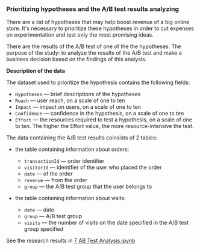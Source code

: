 ### Prioritizing hypotheses and the A/B test results analyzing

There are a list of hypotheses that may help boost revenue of a big online store. It's necessary to prioritize these hypotheses in order to cut expenses on experimentation and test only the most promising ideas.

There are the results of the A/B test of one of the the hypotheses. The purpose of the study: to analyze the results of the A/B test and make a business decision based on the findings of this analysis.

__Description of the data__

The dataset used to prioritize the hypothesis contains the following fields:

* `Hypotheses` — brief descriptions of the hypotheses
* `Reach` — user reach, on a scale of one to ten
* `Impact` — impact on users, on a scale of one to ten
* `Confidence` — confidence in the hypothesis, on a scale of one to ten
* `Effort` — the resources required to test a hypothesis, on a scale of one to ten. The higher the Effort value, the more resource-intensive the test.

The data containing the A/B test results coinsists of 2 tables:

* the table containing information about orders:
    * `transactionId` — order identifier
    * `visitorId` — identifier of the user who placed the order
    * `date` — of the order
    * `revenue` — from the order
    * `group` — the A/B test group that the user belongs to

* the table containing information about visits:
    * `date` — date
    * `group` — A/B test group
    * `visits` — the number of visits on the date specified in the A/B test group specified

See the research results in [7 AB Test Analysis.ipynb](https://github.com/anastasia-klein/Yandex-Practicum100/blob/main/AB%20Test%20Analysis/7%20AB%20Test%20Analysis.ipynb)




